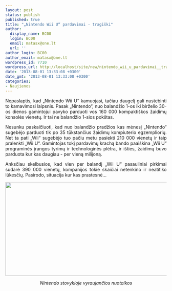 ```yaml
---
layout: post
status: publish
published: true
title: "„Nintendo Wii U“ pardavimai - tragiški"
author:
  display_name: BC00
  login: BC00
  email: matasx@one.lt
  url: ''
author_login: BC00
author_email: matasx@one.lt
wordpress_id: 7710
wordpress_url: http://localhost/site/new/nintendo_wii_u_pardavimai__tragiski/
date: '2013-08-01 13:33:08 +0300'
date_gmt: '2013-08-01 13:33:08 +0300'
categories:
- Naujienos
---
```

<p style="text-align: justify;">
	Nepaslaptis, kad &bdquo;Nintendo Wii U&ldquo; kamuojasi, tačiau daugelį gali nustebinti to kamavimosi laipsnis. Pasak &bdquo;Nintendo&ldquo;, nuo balandžio 1-os iki birželio 30-os dienos gamintojui pavyko parduoti vos 160 000 kompakti&scaron;kos žaidimų konsolės vienetų. Ir tai ne balandžio 1-sios pok&scaron;tas.</p>
<p style="text-align: justify;">
	Nesunku paskaičiuoti, kad nuo balandžio pradžios kas mėnesį &bdquo;Nintendo&ldquo; sugebėjo parduoti tik po 35 tūkstančius žaidimų kompiuterio egzempliorių. Net ta pati &bdquo;Wii&ldquo; sugebėjo tuo pačiu metu pasiekti 210 000 vienetų ir taip pralenkti &bdquo;Wii U&ldquo;. Gamintojas tokį pardavimų krachą bando paai&scaron;kina &bdquo;Wii U&ldquo; programinės įrangos tyrimų ir technologinės plėtra, ir i&scaron;ties, žaidimų buvo parduota kur kas daugiau - per vieną milijoną.</p>
<p style="text-align: justify;">
	Anksčiau skelbusios, kad vien per balandį &bdquo;Wii U&ldquo; pasauliniai pirkimai sudarė 390 000 vienetų, kompanijos tokie skaičiai netenkino ir neatitiko lūkesčių. Pasirodo, situacija kur kas prastesnė...</p>
<p>
	<img alt="" src="http://technews.lt/userfiles/k-bigpic.png" style="width: 520px; height: 293px;" /></p>
<p style="text-align: center;">
	<em>Nintendo stovykloje vyraujančios nuotaikos </em></p>
